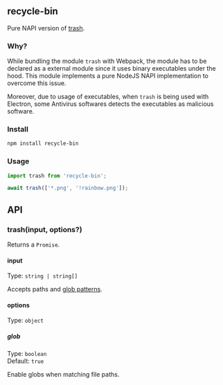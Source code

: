 ## recycle-bin

Pure NAPI version of [trash](https://www.npmjs.com/package/trash).

### Why?

While bundling the module `trash` with Webpack, the module has to be declared as a external module since it uses binary executables under the hood. This module implements a pure NodeJS NAPI implementation to overcome this issue.

Moreover, due to usage of executables, when `trash` is being used with Electron, some Antivirus softwares detects the executables as malicious software.

### Install

```bash
npm install recycle-bin
```

### Usage

```javascript
import trash from 'recycle-bin';

await trash(['*.png', '!rainbow.png']);
```

## API

### trash(input, options?)

Returns a `Promise`.

#### input

Type: `string | string[]`

Accepts paths and [glob patterns](https://github.com/sindresorhus/globby#globbing-patterns).

#### options

Type: `object`

##### glob

Type: `boolean`\
Default: `true`

Enable globs when matching file paths.

